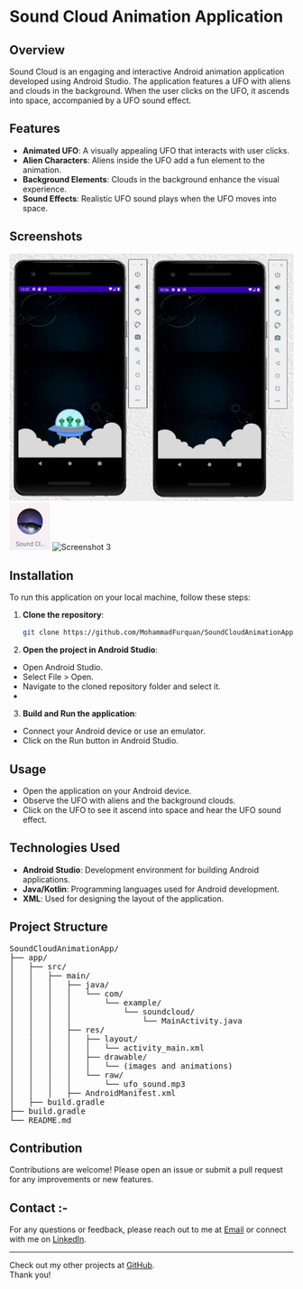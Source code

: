 # Sound Cloud Animation Application

## Overview

Sound Cloud is an engaging and interactive Android animation application developed using Android Studio. The application features a UFO with aliens and clouds in the background. When the user clicks on the UFO, it ascends into space, accompanied by a UFO sound effect.

## Features

- **Animated UFO**: A visually appealing UFO that interacts with user clicks.
- **Alien Characters**: Aliens inside the UFO add a fun element to the animation.
- **Background Elements**: Clouds in the background enhance the visual experience.
- **Sound Effects**: Realistic UFO sound plays when the UFO moves into space.

## Screenshots

![Screenshot 1](https://github.com/MohammadFurquan/Animation_App/blob/main/image.jpg)
![Screenshot 2](https://github.com/MohammadFurquan/Animation_App/blob/main/Logo.png)
![Screenshot 3](link_to_screenshot3)

## Installation

To run this application on your local machine, follow these steps:

1. **Clone the repository**:
   ```sh
   git clone https://github.com/MohammadFurquan/SoundCloudAnimationApp.git

2. **Open the project in Android Studio**:
- Open Android Studio.
- Select File > Open.
- Navigate to the cloned repository folder and select it.
- 
3. **Build and Run the application**:
- Connect your Android device or use an emulator.
- Click on the Run button in Android Studio.

## Usage
- Open the application on your Android device.
- Observe the UFO with aliens and the background clouds.
- Click on the UFO to see it ascend into space and hear the UFO sound effect.

## Technologies Used
- **Android Studio**: Development environment for building Android applications.
- **Java/Kotlin**: Programming languages used for Android development.
- **XML**: Used for designing the layout of the application.

## Project Structure
<pre>
SoundCloudAnimationApp/
├── app/
│   ├── src/
│   │   ├── main/
│   │   │   ├── java/
│   │   │   │   └── com/
│   │   │   │       └── example/
│   │   │   │           └── soundcloud/
│   │   │   │               └── MainActivity.java
│   │   │   ├── res/
│   │   │   │   ├── layout/
│   │   │   │   │   └── activity_main.xml
│   │   │   │   ├── drawable/
│   │   │   │   │   └── (images and animations)
│   │   │   │   └── raw/
│   │   │   │       └── ufo_sound.mp3
│   │   │   ├── AndroidManifest.xml
│   ├── build.gradle
├── build.gradle
└── README.md
</pre>

## Contribution 
Contributions are welcome! Please open an issue or submit a pull request for any improvements or new features.

## Contact :-
For any questions or feedback, please reach out to me at [Email](mailto:mdfurquan313@gmail.com) or connect with me on [LinkedIn](https://www.linkedin.com/in/mohammad-furquan-713561234/).

---

Check out my other projects at [GitHub](https://github.com/MohammadFurquan). </br>
Thank you!
